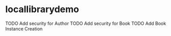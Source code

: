 # locallibrarydemo

TODO Add security for Author
TODO Add security for Book
TODO Add Book Instance Creation
